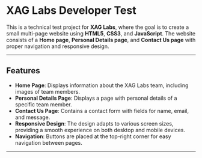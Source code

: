 # XAG Labs Developer Test

This is a technical test project for **XAG Labs**, where the goal is to create a small multi-page website using **HTML5**, **CSS3**, and **JavaScript**. The website consists of a **Home page**, **Personal Details page**, and **Contact Us page** with proper navigation and responsive design.

---

## Features
- **Home Page**: Displays information about the XAG Labs team, including images of team members.
- **Personal Details Page**: Displays a page with personal details of a specific team member.
- **Contact Us Page**: Contains a contact form with fields for name, email, and message.
- **Responsive Design**: The design adapts to various screen sizes, providing a smooth experience on both desktop and mobile devices.
- **Navigation**: Buttons are placed at the top-right corner for easy navigation between pages.

---

